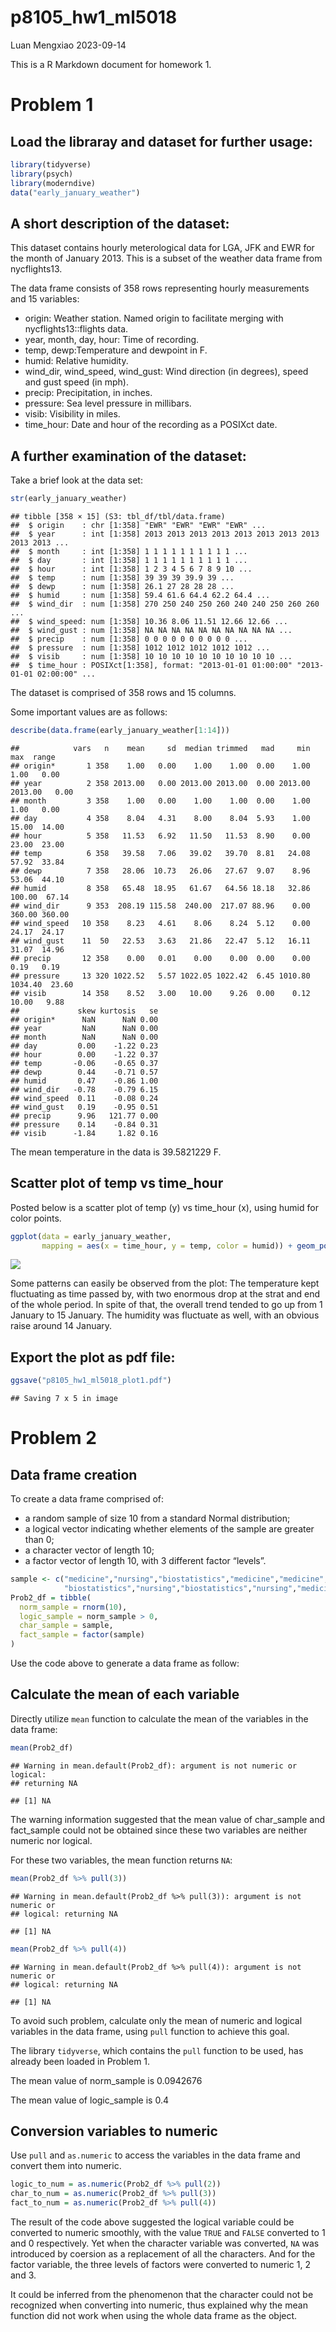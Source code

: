 p8105_hw1_ml5018
================
Luan Mengxiao
2023-09-14

This is a R Markdown document for homework 1.

# Problem 1

## Load the libraray and dataset for further usage:

``` r
library(tidyverse)
library(psych)
library(moderndive)
data("early_january_weather")
```

## A short description of the dataset:

This dataset contains hourly meterological data for LGA, JFK and EWR for
the month of January 2013. This is a subset of the weather data frame
from nycflights13.

The data frame consists of 358 rows representing hourly measurements and
15 variables:

- origin: Weather station. Named origin to facilitate merging with
  nycflights13::flights data.
- year, month, day, hour: Time of recording.
- temp, dewp:Temperature and dewpoint in F.
- humid: Relative humidity.
- wind_dir, wind_speed, wind_gust: Wind direction (in degrees), speed
  and gust speed (in mph).
- precip: Precipitation, in inches.
- pressure: Sea level pressure in millibars.
- visib: Visibility in miles.
- time_hour: Date and hour of the recording as a POSIXct date.

## A further examination of the dataset:

Take a brief look at the data set:

``` r
str(early_january_weather)
```

    ## tibble [358 × 15] (S3: tbl_df/tbl/data.frame)
    ##  $ origin    : chr [1:358] "EWR" "EWR" "EWR" "EWR" ...
    ##  $ year      : int [1:358] 2013 2013 2013 2013 2013 2013 2013 2013 2013 2013 ...
    ##  $ month     : int [1:358] 1 1 1 1 1 1 1 1 1 1 ...
    ##  $ day       : int [1:358] 1 1 1 1 1 1 1 1 1 1 ...
    ##  $ hour      : int [1:358] 1 2 3 4 5 6 7 8 9 10 ...
    ##  $ temp      : num [1:358] 39 39 39 39.9 39 ...
    ##  $ dewp      : num [1:358] 26.1 27 28 28 28 ...
    ##  $ humid     : num [1:358] 59.4 61.6 64.4 62.2 64.4 ...
    ##  $ wind_dir  : num [1:358] 270 250 240 250 260 240 240 250 260 260 ...
    ##  $ wind_speed: num [1:358] 10.36 8.06 11.51 12.66 12.66 ...
    ##  $ wind_gust : num [1:358] NA NA NA NA NA NA NA NA NA NA ...
    ##  $ precip    : num [1:358] 0 0 0 0 0 0 0 0 0 0 ...
    ##  $ pressure  : num [1:358] 1012 1012 1012 1012 1012 ...
    ##  $ visib     : num [1:358] 10 10 10 10 10 10 10 10 10 10 ...
    ##  $ time_hour : POSIXct[1:358], format: "2013-01-01 01:00:00" "2013-01-01 02:00:00" ...

The dataset is comprised of 358 rows and 15 columns.

Some important values are as follows:

``` r
describe(data.frame(early_january_weather[1:14]))
```

    ##            vars   n    mean     sd  median trimmed   mad     min     max  range
    ## origin*       1 358    1.00   0.00    1.00    1.00  0.00    1.00    1.00   0.00
    ## year          2 358 2013.00   0.00 2013.00 2013.00  0.00 2013.00 2013.00   0.00
    ## month         3 358    1.00   0.00    1.00    1.00  0.00    1.00    1.00   0.00
    ## day           4 358    8.04   4.31    8.00    8.04  5.93    1.00   15.00  14.00
    ## hour          5 358   11.53   6.92   11.50   11.53  8.90    0.00   23.00  23.00
    ## temp          6 358   39.58   7.06   39.02   39.70  8.81   24.08   57.92  33.84
    ## dewp          7 358   28.06  10.73   26.06   27.67  9.07    8.96   53.06  44.10
    ## humid         8 358   65.48  18.95   61.67   64.56 18.18   32.86  100.00  67.14
    ## wind_dir      9 353  208.19 115.58  240.00  217.07 88.96    0.00  360.00 360.00
    ## wind_speed   10 358    8.23   4.61    8.06    8.24  5.12    0.00   24.17  24.17
    ## wind_gust    11  50   22.53   3.63   21.86   22.47  5.12   16.11   31.07  14.96
    ## precip       12 358    0.00   0.01    0.00    0.00  0.00    0.00    0.19   0.19
    ## pressure     13 320 1022.52   5.57 1022.05 1022.42  6.45 1010.80 1034.40  23.60
    ## visib        14 358    8.52   3.00   10.00    9.26  0.00    0.12   10.00   9.88
    ##             skew kurtosis   se
    ## origin*      NaN      NaN 0.00
    ## year         NaN      NaN 0.00
    ## month        NaN      NaN 0.00
    ## day         0.00    -1.22 0.23
    ## hour        0.00    -1.22 0.37
    ## temp       -0.06    -0.65 0.37
    ## dewp        0.44    -0.71 0.57
    ## humid       0.47    -0.86 1.00
    ## wind_dir   -0.78    -0.79 6.15
    ## wind_speed  0.11    -0.08 0.24
    ## wind_gust   0.19    -0.95 0.51
    ## precip      9.96   121.77 0.00
    ## pressure    0.14    -0.84 0.31
    ## visib      -1.84     1.82 0.16

The mean temperature in the data is 39.5821229 F.

## Scatter plot of temp vs time_hour

Posted below is a scatter plot of temp (y) vs time_hour (x), using humid
for color points.

``` r
ggplot(data = early_january_weather, 
       mapping = aes(x = time_hour, y = temp, color = humid)) + geom_point()
```

![](p8105_hw1_ml5018_files/figure-gfm/plotting-1.png)<!-- -->

Some patterns can easily be observed from the plot: The temperature kept
fluctuating as time passed by, with two enormous drop at the strat and
end of the whole period. In spite of that, the overall trend tended to
go up from 1 January to 15 January. The humidity was fluctuate as well,
with an obvious raise around 14 January.

## Export the plot as pdf file:

``` r
ggsave("p8105_hw1_ml5018_plot1.pdf")
```

    ## Saving 7 x 5 in image

# Problem 2

## Data frame creation

To create a data frame comprised of:

- a random sample of size 10 from a standard Normal distribution;
- a logical vector indicating whether elements of the sample are greater
  than 0;
- a character vector of length 10;
- a factor vector of length 10, with 3 different factor “levels”.

``` r
sample <- c("medicine","nursing","biostatistics","medicine","medicine",
            "biostatistics","nursing","biostatistics","nursing","medicine")
Prob2_df = tibble(
  norm_sample = rnorm(10),
  logic_sample = norm_sample > 0,
  char_sample = sample,
  fact_sample = factor(sample)
)
```

Use the code above to generate a data frame as follow:

## Calculate the mean of each variable

Directly utilize `mean` function to calculate the mean of the variables
in the data frame:

``` r
mean(Prob2_df)
```

    ## Warning in mean.default(Prob2_df): argument is not numeric or logical:
    ## returning NA

    ## [1] NA

The warning information suggested that the mean value of char_sample and
fact_sample could not be obtained since these two variables are neither
numeric nor logical.

For these two variables, the mean function returns `NA`:

``` r
mean(Prob2_df %>% pull(3))
```

    ## Warning in mean.default(Prob2_df %>% pull(3)): argument is not numeric or
    ## logical: returning NA

    ## [1] NA

``` r
mean(Prob2_df %>% pull(4))
```

    ## Warning in mean.default(Prob2_df %>% pull(4)): argument is not numeric or
    ## logical: returning NA

    ## [1] NA

To avoid such problem, calculate only the mean of numeric and logical
variables in the data frame, using `pull` function to achieve this goal.

The library `tidyverse`, which contains the `pull` function to be used,
has already been loaded in Problem 1.

The mean value of norm_sample is 0.0942676

The mean value of logic_sample is 0.4

## Conversion variables to numeric

Use `pull` and `as.numeric` to access the variables in the data frame
and convert them into numeric.

``` r
logic_to_num = as.numeric(Prob2_df %>% pull(2))
char_to_num = as.numeric(Prob2_df %>% pull(3))
fact_to_num = as.numeric(Prob2_df %>% pull(4))
```

The result of the code above suggested the logical variable could be
converted to numeric smoothly, with the value `TRUE` and `FALSE`
converted to 1 and 0 respectively. Yet when the character variable was
converted, `NA` was introduced by coersion as a replacement of all the
characters. And for the factor variable, the three levels of factors
were converted to numeric 1, 2 and 3.

It could be inferred from the phenomenon that the character could not be
recognized when converting into numeric, thus explained why the mean
function did not work when using the whole data frame as the object.
